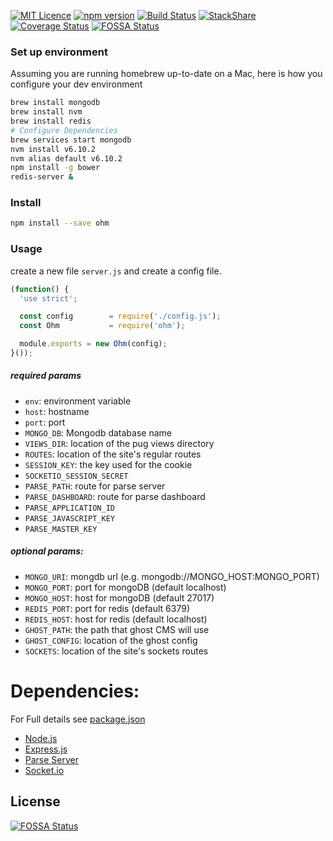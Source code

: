 [![MIT Licence](https://badges.frapsoft.com/os/mit/mit.png?v=103)](https://opensource.org/licenses/mit-license.php) [![npm version](https://badge.fury.io/js/ohm.svg)](https://badge.fury.io/js/ohm) [![Build Status](https://travis-ci.org/ohmlabs/ohm.svg?branch=master)](https://travis-ci.org/ohmlabs/ohm) [![StackShare](http://img.shields.io/badge/tech-stack-0690fa.svg?style=flat)](http://stackshare.io/camwes/ohm-fm) [![Coverage Status](https://coveralls.io/repos/github/ohmlabs/ohm/badge.svg?branch=master)](https://coveralls.io/github/ohmlabs/ohm?branch=master)
[![FOSSA Status](https://app.fossa.io/api/projects/git%2Bgithub.com%2Fohmlabs%2Fohm.svg?type=shield)](https://app.fossa.io/projects/git%2Bgithub.com%2Fohmlabs%2Fohm?ref=badge_shield)
### Set up environment
Assuming you are running homebrew up-to-date on a Mac, here is how you configure your dev environment
```sh
brew install mongodb
brew install nvm
brew install redis
# Configure Dependencies
brew services start mongodb
nvm install v6.10.2
nvm alias default v6.10.2
npm install -g bower
redis-server &
```
### Install
```sh
npm install --save ohm
```
### Usage
create a new file `server.js` and create a config file.
```javascript
(function() {
  'use strict';

  const config        = require('./config.js');
  const Ohm           = require('ohm');

  module.exports = new Ohm(config);
}());
````
##### required params
* `env`: environment variable
* `host`: hostname
* `port`: port
* `MONGO_DB`: Mongodb database name
* `VIEWS_DIR`: location of the pug views directory
* `ROUTES`: location of the site's regular routes
* `SESSION_KEY`: the key used for the cookie
* `SOCKETIO_SESSION_SECRET`
* `PARSE_PATH`: route for parse server
* `PARSE_DASHBOARD`: route for parse dashboard
* `PARSE_APPLICATION_ID`
* `PARSE_JAVASCRIPT_KEY` 
* `PARSE_MASTER_KEY`

##### optional params:
* `MONGO_URI`: mongdb url (e.g. mongodb://MONGO_HOST:MONGO_PORT)
* `MONGO_PORT`: port for mongoDB (default localhost)
* `MONGO_HOST`: host for mongoDB (default 27017)
* `REDIS_PORT`: port for redis (default 6379)
* `REDIS_HOST`: host for redis (default localhost)
* `GHOST_PATH`: the path that ghost CMS will use
* `GHOST_CONFIG`: location of the ghost config
* `SOCKETS`: location of the site's sockets routes

# Dependencies:
For Full details see [package.json](https://github.com/ohmlabs/ohm/blob/master/package.json)

* [Node.js](https://nodejs.org/en/)
* [Express.js](http://expressjs.com/guide.html)
* [Parse Server](https://github.com/ParsePlatform/parse-server)
* [Socket.io](https://github.com/socketio/socket.io)

## License
[![FOSSA Status](https://app.fossa.io/api/projects/git%2Bgithub.com%2Fohmlabs%2Fohm.svg?type=large)](https://app.fossa.io/projects/git%2Bgithub.com%2Fohmlabs%2Fohm?ref=badge_large)
